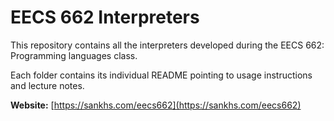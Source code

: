 # EECS 662 Interpreters

This repository contains all the interpreters developed during the EECS 662: Programming languages class.

Each folder contains its individual README pointing to usage instructions and lecture notes.

**Website:** [https://sankhs.com/eecs662](https://sankhs.com/eecs662)
